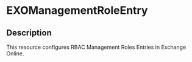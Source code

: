 # EXOManagementRoleEntry

## Description

This resource configures RBAC Management Roles Entries in Exchange Online.
